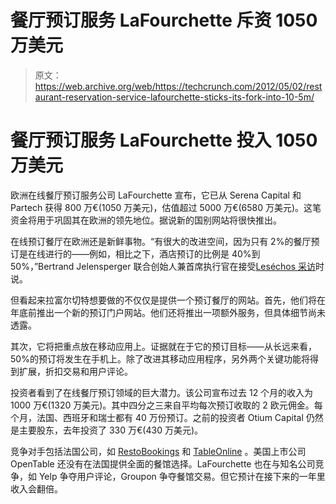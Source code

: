 # 餐厅预订服务 LaFourchette 斥资 1050 万美元

> 原文：<https://web.archive.org/web/https://techcrunch.com/2012/05/02/restaurant-reservation-service-lafourchette-sticks-its-fork-into-10-5m/>

# 餐厅预订服务 LaFourchette 投入 1050 万美元

欧洲在线餐厅预订服务公司 LaFourchette 宣布，它已从 Serena Capital 和 Partech 获得 800 万€(1050 万美元)，估值超过 5000 万€(6580 万美元)。这笔资金将用于巩固其在欧洲的领先地位。据说新的国别网站将很快推出。

在线预订餐厅在欧洲还是新鲜事物。“有很大的改进空间，因为只有 2%的餐厅预订是在线进行的——例如，相比之下，酒店预订的比例是 40%到 50%，”Bertrand Jelensperger 联合创始人兼首席执行官在接受[Leséchos 采访](https://web.archive.org/web/20230317203619/http://www.lesechos.fr/entreprises-secteurs/tech-medias/actu/0202039352035-lafourchette-leve-des-fonds-pour-nourrir-ses-ambitions-318387.php)时说。

但看起来拉富尔切特想要做的不仅仅是提供一个预订餐厅的网站。首先，他们将在年底前推出一个新的预订门户网站。他们还将推出一项额外服务，但具体细节尚未透露。

其次，它将把重点放在移动应用上。证据就在于它的预订目标——从长远来看，50%的预订将发生在手机上。除了改进其移动应用程序，另外两个关键功能将得到扩展，折扣交易和用户评论。

投资者看到了在线餐厅预订领域的巨大潜力。该公司宣布过去 12 个月的收入为 1000 万€(1320 万美元)。其中四分之三来自平均每次预订收取的 2 欧元佣金。每个月，法国、西班牙和瑞士都有 40 万份预订。之前的投资者 Otium Capital 仍然是主要股东，去年投资了 330 万€(430 万美元)。

竞争对手包括法国公司，如 [RestoBookings](https://web.archive.org/web/20230317203619/http://www.restobookings.fr/) 和 [TableOnline](https://web.archive.org/web/20230317203619/http://www.tableonline.fr/) 。美国上市公司 OpenTable 还没有在法国提供全面的餐馆选择。LaFourchette 也在与知名公司竞争，如 Yelp 争夺用户评论，Groupon 争夺餐馆交易。但它预计在接下来的一年里收入会翻倍。